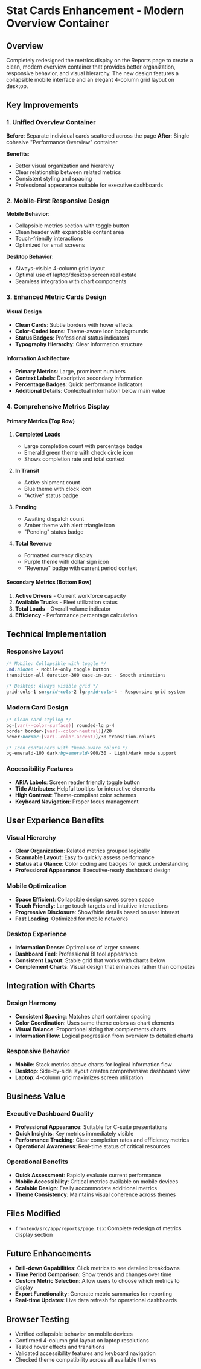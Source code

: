 # Stat Cards Enhancement - Modern Overview Container

## Overview
Completely redesigned the metrics display on the Reports page to create a clean, modern overview container that provides better organization, responsive behavior, and visual hierarchy. The new design features a collapsible mobile interface and an elegant 4-column grid layout on desktop.

## Key Improvements

### 1. Unified Overview Container
**Before**: Separate individual cards scattered across the page
**After**: Single cohesive "Performance Overview" container

**Benefits**:
- Better visual organization and hierarchy
- Clear relationship between related metrics
- Consistent styling and spacing
- Professional appearance suitable for executive dashboards

### 2. Mobile-First Responsive Design
**Mobile Behavior**:
- Collapsible metrics section with toggle button
- Clean header with expandable content area
- Touch-friendly interactions
- Optimized for small screens

**Desktop Behavior**:
- Always-visible 4-column grid layout
- Optimal use of laptop/desktop screen real estate
- Seamless integration with chart components

### 3. Enhanced Metric Cards Design

#### Visual Design
- **Clean Cards**: Subtle borders with hover effects
- **Color-Coded Icons**: Theme-aware icon backgrounds
- **Status Badges**: Professional status indicators
- **Typography Hierarchy**: Clear information structure

#### Information Architecture
- **Primary Metrics**: Large, prominent numbers
- **Context Labels**: Descriptive secondary information
- **Percentage Badges**: Quick performance indicators
- **Additional Details**: Contextual information below main value

### 4. Comprehensive Metrics Display

#### Primary Metrics (Top Row)
1. **Completed Loads**
   - Large completion count with percentage badge
   - Emerald green theme with check circle icon
   - Shows completion rate and total context

2. **In Transit**
   - Active shipment count
   - Blue theme with clock icon
   - "Active" status badge

3. **Pending**
   - Awaiting dispatch count
   - Amber theme with alert triangle icon
   - "Pending" status badge

4. **Total Revenue**
   - Formatted currency display
   - Purple theme with dollar sign icon
   - "Revenue" badge with current period context

#### Secondary Metrics (Bottom Row)
1. **Active Drivers** - Current workforce capacity
2. **Available Trucks** - Fleet utilization status
3. **Total Loads** - Overall volume indicator
4. **Efficiency** - Performance percentage calculation

## Technical Implementation

### Responsive Layout
```css
/* Mobile: Collapsible with toggle */
.md:hidden - Mobile-only toggle button
transition-all duration-300 ease-in-out - Smooth animations

/* Desktop: Always visible grid */
grid-cols-1 sm:grid-cols-2 lg:grid-cols-4 - Responsive grid system
```

### Modern Card Design
```css
/* Clean card styling */
bg-[var(--color-surface)] rounded-lg p-4
border border-[var(--color-neutral)]/20
hover:border-[var(--color-accent)]/30 transition-colors

/* Icon containers with theme-aware colors */
bg-emerald-100 dark:bg-emerald-900/30 - Light/dark mode support
```

### Accessibility Features
- **ARIA Labels**: Screen reader friendly toggle button
- **Title Attributes**: Helpful tooltips for interactive elements
- **High Contrast**: Theme-compliant color schemes
- **Keyboard Navigation**: Proper focus management

## User Experience Benefits

### Visual Hierarchy
- **Clear Organization**: Related metrics grouped logically
- **Scannable Layout**: Easy to quickly assess performance
- **Status at a Glance**: Color coding and badges for quick understanding
- **Professional Appearance**: Executive-ready dashboard design

### Mobile Optimization
- **Space Efficient**: Collapsible design saves screen space
- **Touch Friendly**: Large touch targets and intuitive interactions
- **Progressive Disclosure**: Show/hide details based on user interest
- **Fast Loading**: Optimized for mobile networks

### Desktop Experience
- **Information Dense**: Optimal use of larger screens
- **Dashboard Feel**: Professional BI tool appearance
- **Consistent Layout**: Stable grid that works with charts below
- **Complement Charts**: Visual design that enhances rather than competes

## Integration with Charts

### Design Harmony
- **Consistent Spacing**: Matches chart container spacing
- **Color Coordination**: Uses same theme colors as chart elements
- **Visual Balance**: Proportional sizing that complements charts
- **Information Flow**: Logical progression from overview to detailed charts

### Responsive Behavior
- **Mobile**: Stack metrics above charts for logical information flow
- **Desktop**: Side-by-side layout creates comprehensive dashboard view
- **Laptop**: 4-column grid maximizes screen utilization

## Business Value

### Executive Dashboard Quality
- **Professional Appearance**: Suitable for C-suite presentations
- **Quick Insights**: Key metrics immediately visible
- **Performance Tracking**: Clear completion rates and efficiency metrics
- **Operational Awareness**: Real-time status of critical resources

### Operational Benefits
- **Quick Assessment**: Rapidly evaluate current performance
- **Mobile Accessibility**: Critical metrics available on mobile devices
- **Scalable Design**: Easily accommodate additional metrics
- **Theme Consistency**: Maintains visual coherence across themes

## Files Modified
- `frontend/src/app/reports/page.tsx`: Complete redesign of metrics display section

## Future Enhancements
- **Drill-down Capabilities**: Click metrics to see detailed breakdowns
- **Time Period Comparison**: Show trends and changes over time
- **Custom Metric Selection**: Allow users to choose which metrics to display
- **Export Functionality**: Generate metric summaries for reporting
- **Real-time Updates**: Live data refresh for operational dashboards

## Browser Testing
- Verified collapsible behavior on mobile devices
- Confirmed 4-column grid layout on laptop resolutions
- Tested hover effects and transitions
- Validated accessibility features and keyboard navigation
- Checked theme compatibility across all available themes
